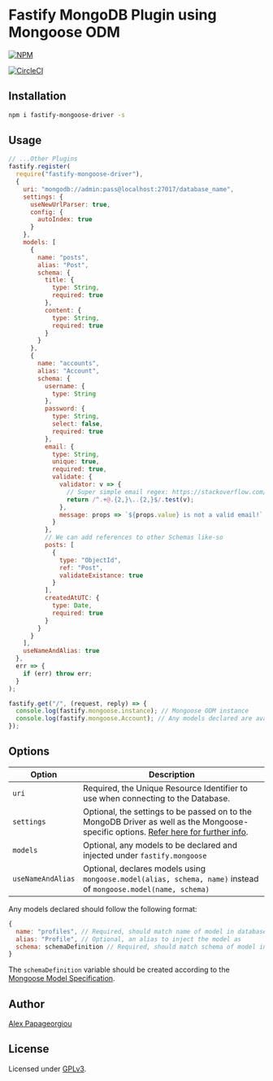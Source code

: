 # Fastify MongoDB Plugin using Mongoose ODM

[![NPM](https://nodei.co/npm/fastify-mongoose-driver.png?downloads=true&downloadRank=true&stars=true)](https://nodei.co/npm/fastify-mongoose-driver/)

[![CircleCI](https://circleci.com/gh/alex-ppg/fastify-mongoose.svg?style=svg)](https://circleci.com/gh/alex-ppg/fastify-mongoose)

## Installation

```bash
npm i fastify-mongoose-driver -s
```

## Usage

```javascript
// ...Other Plugins
fastify.register(
  require("fastify-mongoose-driver"),
  {
    uri: "mongodb://admin:pass@localhost:27017/database_name",
    settings: {
      useNewUrlParser: true,
      config: {
        autoIndex: true
      }
    },
    models: [
      {
        name: "posts",
        alias: "Post",
        schema: {
          title: {
            type: String,
            required: true
          },
          content: {
            type: String,
            required: true
          }
        }
      },
      {
        name: "accounts",
        alias: "Account",
        schema: {
          username: {
            type: String
          },
          password: {
            type: String,
            select: false,
            required: true
          },
          email: {
            type: String,
            unique: true,
            required: true,
            validate: {
              validator: v => {
                // Super simple email regex: https://stackoverflow.com/a/4964763/7028187
                return /^.+@.{2,}\..{2,}$/.test(v);
              },
              message: props => `${props.value} is not a valid email!`
            }
          },
          // We can add references to other Schemas like-so
          posts: [
            {
              type: "ObjectId",
              ref: "Post",
              validateExistance: true
            }
          ],
          createdAtUTC: {
            type: Date,
            required: true
          }
        }
      }
    ],
    useNameAndAlias: true
  },
  err => {
    if (err) throw err;
  }
);

fastify.get("/", (request, reply) => {
  console.log(fastify.mongoose.instance); // Mongoose ODM instance
  console.log(fastify.mongoose.Account); // Any models declared are available here
});
```

## Options

| Option            | Description                                                                                                                                                                                           |
| ----------------- | ----------------------------------------------------------------------------------------------------------------------------------------------------------------------------------------------------- |
| `uri`             | Required, the Unique Resource Identifier to use when connecting to the Database.                                                                                                                      |
| `settings`        | Optional, the settings to be passed on to the MongoDB Driver as well as the Mongoose-specific options. [Refer here for further info](https://mongoosejs.com/docs/api.html#mongoose_Mongoose-connect). |
| `models`          | Optional, any models to be declared and injected under `fastify.mongoose`                                                                                                                             |
| `useNameAndAlias` | Optional, declares models using `mongoose.model(alias, schema, name)` instead of `mongoose.model(name, schema)`                                                                                       |

Any models declared should follow the following format:

```javascript
{
  name: "profiles", // Required, should match name of model in database
  alias: "Profile", // Optional, an alias to inject the model as
  schema: schemaDefinition // Required, should match schema of model in database
}
```

The `schemaDefinition` variable should be created according to the [Mongoose Model Specification](https://mongoosejs.com/docs/schematypes.html).

## Author

[Alex Papageorgiou](alex.ppg@pm.me)

## License

Licensed under [GPLv3](./LICENSE).
